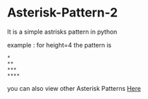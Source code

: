# Asterisk-Pattern-2

It is a simple astrisks pattern in python

example : for height=4 the pattern is
```
*
**
***
****
```

you can also view other Asterisk Patterns [Here](https://github.com/Annas-Furquan-Pasha?tab=repositories)
